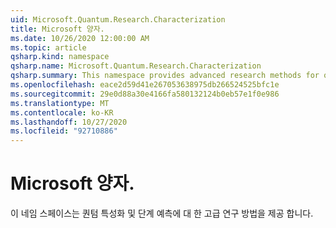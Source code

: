 ```yaml
---
uid: Microsoft.Quantum.Research.Characterization
title: Microsoft 양자.
ms.date: 10/26/2020 12:00:00 AM
ms.topic: article
qsharp.kind: namespace
qsharp.name: Microsoft.Quantum.Research.Characterization
qsharp.summary: This namespace provides advanced research methods for quantum characterization and phase estimation.
ms.openlocfilehash: eace2d59d41e267053638975db266524525bfc1e
ms.sourcegitcommit: 29e0d88a30e4166fa580132124b0eb57e1f0e986
ms.translationtype: MT
ms.contentlocale: ko-KR
ms.lasthandoff: 10/27/2020
ms.locfileid: "92710886"
---
```

# <a name="microsoftquantumresearchcharacterization-namespace"></a>Microsoft 양자.

이 네임 스페이스는 퀀텀 특성화 및 단계 예측에 대 한 고급 연구 방법을 제공 합니다.

